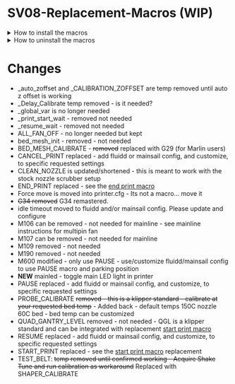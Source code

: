 # SV08-Replacement-Macros (WIP)

<details>
<summary>How to install the macros</summary>

```
cd ~
git clone https://github.com/ss1gohan13/SV08-Replacement-Macros.git
cd SV08-Replacement-Macros
./install-macros.sh
```

This will:

1) Stop the Klipper service
2) Download the macro config from the github
3) Backup the existing macro to `~/printer_data/config/backup/`
4) Install the replacement macro
5) Restart the klipper service
6) OPTIONAL: Ask to install a replacement start print macro

</details>

<details>
<summary>How to uninstall the macros</summary>

```
cd ~/SV08-Replacement-Macros
./install-macros.sh -u

# Then remove the repository
cd ~
rm -rf SV08-Replacement-Macros
```

This will:

1) Stop the Klipper service
2) Remove the replacement macros.cfg if no backup exists
3) Restore your original macros.cfg from backup (if one exists)
4) Restart the Klipper service

</details>

# Changes

- _auto_zoffset and _CALIBRATION_ZOFFSET are temp removed until auto z offset is working
- _Delay_Calibrate temp removed - is it needed?
- _global_var is no longer needed
- _print_start_wait - removed not needed
- _resume_wait - removed not needed
- ALL_FAN_OFF - no longer needed but kept
- bed_mesh_init - removed - not needed
- BED_MESH_CALIBRATE - ~~removed~~ replaced with G29 (for Marlin users)
- CANCEL_PRINT replaced - add fluidd or mainsail config, and customize, to specific requested settings
- CLEAN_NOZZLE is updated/shortened - this is meant to work with the stock nozzle scrubber setup
- END_PRINT replaced - see the [end print macro](https://github.com/ss1gohan13/A-Better-End-Print-Macro)
- Force move is moved into printer.cfg - Its not a macro... move it
- ~~G34 removed~~ G34 remastered.
- idle timeout moved to fluidd and/or mainsail config. Please update and configure
- M106 can be removed - not needed for mainline - see mainline instructions for multipin fan
- M107 can be removed - not needed for mainline
- M109 removed - not needed
- M190 removed - not needed
- M600 modified - only use PAUSE - use/customize fluidd/mainsail config to use PAUSE macro and parking position
- **NEW** mainled - toggle main LED light in printer
- PAUSE replaced - add fluidd or mainsail config, and customize, to specific requested settings
- PROBE_CALIBRATE ~~removed - this is a klipper standard - calibrate at your requested bed temp~~ - Added back - default temps 150C nozzle 60C bed - bed temp can be customized
- QUAD_GANTRY_LEVEL removed - not needed - QGL is a klipper standard and can be integrated with replacement [start print macro](https://github.com/ss1gohan13/A-better-print_start-macro-SV08)
- RESUME replaced - add fluidd or mainsail config, and customize, to specific requested settings
- START_PRINT replaced - see the [start print macro](https://github.com/ss1gohan13/A-better-print_start-macro-SV08) replacement
- TEST_BELT: ~~temp removed until confirmed working - Acquire Shake Tune and run calibration as workaround~~ Replaced with SHAPER_CALIBRATE
